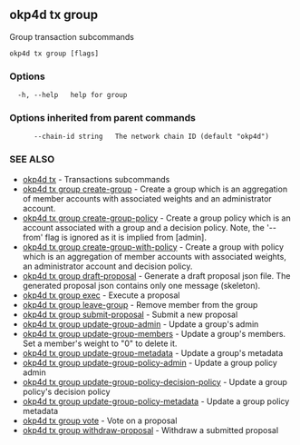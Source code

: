 ## okp4d tx group

Group transaction subcommands

```
okp4d tx group [flags]
```

### Options

```
  -h, --help   help for group
```

### Options inherited from parent commands

```
      --chain-id string   The network chain ID (default "okp4d")
```

### SEE ALSO

* [okp4d tx](okp4d_tx.md)	 - Transactions subcommands
* [okp4d tx group create-group](okp4d_tx_group_create-group.md)	 - Create a group which is an aggregation of member accounts with associated weights and an administrator account.
* [okp4d tx group create-group-policy](okp4d_tx_group_create-group-policy.md)	 - Create a group policy which is an account associated with a group and a decision policy. Note, the '--from' flag is ignored as it is implied from [admin].
* [okp4d tx group create-group-with-policy](okp4d_tx_group_create-group-with-policy.md)	 - Create a group with policy which is an aggregation of member accounts with associated weights, an administrator account and decision policy.
* [okp4d tx group draft-proposal](okp4d_tx_group_draft-proposal.md)	 - Generate a draft proposal json file. The generated proposal json contains only one message (skeleton).
* [okp4d tx group exec](okp4d_tx_group_exec.md)	 - Execute a proposal
* [okp4d tx group leave-group](okp4d_tx_group_leave-group.md)	 - Remove member from the group
* [okp4d tx group submit-proposal](okp4d_tx_group_submit-proposal.md)	 - Submit a new proposal
* [okp4d tx group update-group-admin](okp4d_tx_group_update-group-admin.md)	 - Update a group's admin
* [okp4d tx group update-group-members](okp4d_tx_group_update-group-members.md)	 - Update a group's members. Set a member's weight to "0" to delete it.
* [okp4d tx group update-group-metadata](okp4d_tx_group_update-group-metadata.md)	 - Update a group's metadata
* [okp4d tx group update-group-policy-admin](okp4d_tx_group_update-group-policy-admin.md)	 - Update a group policy admin
* [okp4d tx group update-group-policy-decision-policy](okp4d_tx_group_update-group-policy-decision-policy.md)	 - Update a group policy's decision policy
* [okp4d tx group update-group-policy-metadata](okp4d_tx_group_update-group-policy-metadata.md)	 - Update a group policy metadata
* [okp4d tx group vote](okp4d_tx_group_vote.md)	 - Vote on a proposal
* [okp4d tx group withdraw-proposal](okp4d_tx_group_withdraw-proposal.md)	 - Withdraw a submitted proposal

